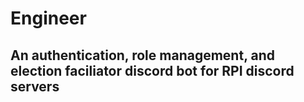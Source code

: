 # Engineer
## An authentication, role management, and election faciliator discord bot for RPI discord servers
